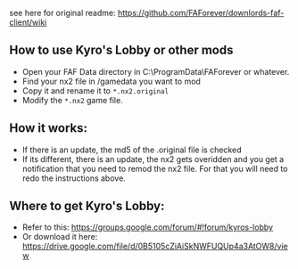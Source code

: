 see here for original readme: https://github.com/FAForever/downlords-faf-client/wiki

## How to use Kyro's Lobby or other mods 

* Open your FAF Data directory in C:\ProgramData\FAForever or whatever.
* Find your nx2 file in /gamedata you want to mod
* Copy it and rename it to ```*.nx2.original```
* Modify the ```*.nx2``` game file.

## How it works:

* If there is an update, the md5 of the .original file is checked
* If its different, there is an update, the nx2 gets overidden and you get a notification that you need to remod the nx2 file. For that you will need to redo the instructions above.

## Where to get Kyro's Lobby: 
* Refer to this: https://groups.google.com/forum/#!forum/kyros-lobby
* Or download it here: https://drive.google.com/file/d/0B5105cZiAiSkNWFUQUp4a3AtOW8/view
